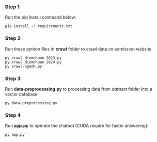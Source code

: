 ### Step 1
Run the pip install command below:
```
pip install -r requirements.txt
```
### Step 2
Run these python files in **crawl** folder to crawl data on admission website
```
py crawl_diemchuan_2023.py
py crawl_diemchuan_2024.py
py crawl-nganh.py
```
### Step 3
Run **data-preprocessing.py** to processing data from *dataset* folder into a vector database: 
```
py data-preprocessing.py
```
### Step 4
Run **app.py** to operate the chatbot (CUDA require for faster answering): 
```
py app.py
```